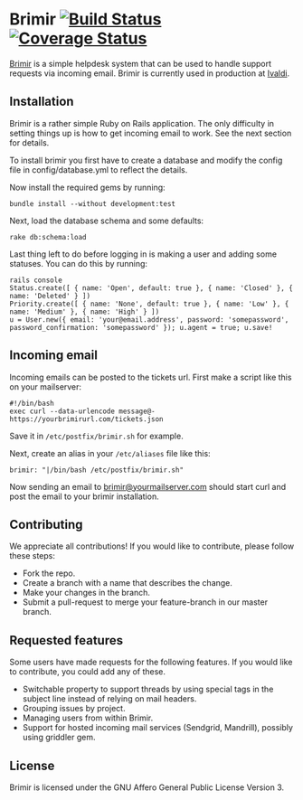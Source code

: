 Brimir [![Build Status](https://travis-ci.org/ivaldi/brimir.png)](https://travis-ci.org/ivaldi/brimir) [![Coverage Status](https://coveralls.io/repos/ivaldi/brimir/badge.png)](https://coveralls.io/r/ivaldi/brimir)
======
[Brimir](http://getbrimir.com/) is a simple helpdesk system that can be used to handle support requests
via incoming email. Brimir is currently used in production at [Ivaldi](http://ivaldi.nl/).

Installation
------------
Brimir is a rather simple Ruby on Rails application. The only difficulty in setting things up is how to get incoming email to work. See the next section for details.

To install brimir you first have to create a database and modify the config file in config/database.yml to reflect the details.

Now install the required gems by running:

    bundle install --without development:test
    
Next, load the database schema and some defaults:

    rake db:schema:load
    
Last thing left to do before logging in is making a user and adding some statuses. You can do this by running:

    rails console
    Status.create([ { name: 'Open', default: true }, { name: 'Closed' }, { name: 'Deleted' } ])
    Priority.create([ { name: 'None', default: true }, { name: 'Low' }, { name: 'Medium' }, { name: 'High' } ])
    u = User.new({ email: 'your@email.address', password: 'somepassword', password_confirmation: 'somepassword' }); u.agent = true; u.save!

Incoming email
--------------
Incoming emails can be posted to the tickets url. First make a script like this on your mailserver:

    #!/bin/bash
    exec curl --data-urlencode message@- https://yourbrimirurl.com/tickets.json
    
Save it in `/etc/postfix/brimir.sh` for example.

Next, create an alias in your `/etc/aliases` file like this:

    brimir: "|/bin/bash /etc/postfix/brimir.sh"

Now sending an email to brimir@yourmailserver.com should start curl and post 
the email to your brimir installation.

Contributing
------------
We appreciate all contributions! If you would like to contribute, please follow these steps:
- Fork the repo.
- Create a branch with a name that describes the change.
- Make your changes in the branch.
- Submit a pull-request to merge your feature-branch in our master branch.

Requested features
------------------
Some users have made requests for the following features. If you would like to contribute, you could add any of these.
- Switchable property to support threads by using special tags in the subject line instead of relying on mail headers.
- Grouping issues by project.
- Managing users from within Brimir.
- Support for hosted incoming mail services (Sendgrid, Mandrill), possibly using griddler gem.

License
-------
Brimir is licensed under the GNU Affero General Public License Version 3.

